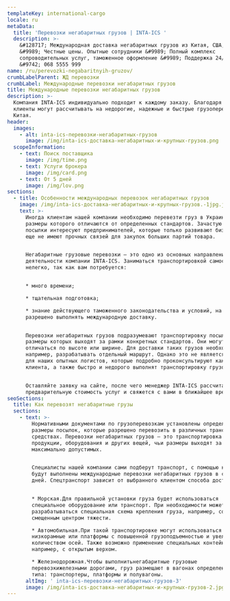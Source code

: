 ```yaml
---
templateKey: international-cargo
locale: ru
metaData:
  title: 'Перевозки негабаритных грузов | INTA-ICS '
  description: >-
    &#128717; Международная доставка негабаритных грузов из Китая, США, Европы
    &#9989; Честные цены. Опытные сотрудники &#9989; Полный комплекс
    сопроводительных услуг, таможенное оформление &#9989; Поддержка 24/7 
    &#9742; 068 5555 999
name: /ru/perevozki-negabaritnyih-gruzov/
crumbLabelParent: ЖД перевозки
crumbLabel: Международные перевозки негабаритных грузов
title: Международные перевозки негабаритных грузов
description: >-
  Компания INTA-ICS индивидуально подходит к каждому заказу. Благодаря этому
  клиенты могут рассчитывать на недорогие, надежные и быстрые грузоперевозки из
  Китая.
header:
  images:
    - alt: inta-ics-перевозки-негабаритных-грузов
      image: /img/inta-ics-доставка-негабаритных-и-крупных-грузов.png
  scopeInformation:
    - text: Поиск поставщика
      image: /img/time.png
    - text: Услуги брокера
      image: /img/card.png
    - text: От 5 дней
      image: /img/lov.png
sections:
  - title: Особенности международных перевозок негабаритных грузов
    image: /img/inta-ics-доставка-негабаритных-и-крупных-грузов.-1jpg.jpg
    text: >-
      Иногда клиентам нашей компании необходимо перевезти груз в Украину,
      размеры которого отличаются от определенных стандартов. Зачастую небольшие
      посылки интересуют предпринимателей, которые только развивают бизнес, но
      еще не имеют прочных связей для закупок больших партий товара.


      Негабаритные грузовые перевозки — это одно из основных направлений
      деятельности компании INTA-ICS. Заниматься транспортировкой самостоятельно
      нелегко, так как вам потребуется:


      * много времени;

      * тщательная подготовка;

      * знание действующего таможенного законодательства и условий, на которых
      разрешено выполнять международную доставку.


      Перевозки негабаритных грузов подразумевают транспортировку посылок,
      размеры которых выходят за рамки конкретных стандартов. Они могут
      отличаться по высоте или ширине. Для доставки таких грузов необходимо,
      например, разрабатывать отдельный маршрут. Однако это не является помехой
      для наших опытных логистов, которые подробно проконсультируют каждого
      клиента, а также быстро и недорого выполнят транспортировку грузов.


      Оставляйте заявку на сайте, после чего менеджер INTA-ICS рассчитает
      предварительную стоимость услуг и свяжется с вами в ближайшее время.
seoSections:
  title: Как перевозят негабаритные грузы
  sections:
    - text: >-
        Нормативными документами по грузоперевозкам установлены определенные
        размеры посылок, которые разрешено перевозить в различных транспортных
        средствах. Перевозки негабаритных грузов — это транспортировка товаров,
        продукции, оборудования и других вещей, чьи размеры выходят за пределы
        максимально допустимых.


        Специалисты нашей компании сами подберут транспорт, с помощью которого
        будут выполнены международные перевозки негабаритных грузов в срок от 5
        дней. Спецтранспорт зависит от выбранного клиентом способа доставки:


        * Морская.Для правильной установки груза будет использоваться
        специальное оборудование или транспорт. При необходимости может
        разрабатываться специальная схема крепления груза, например, со
        смещенным центром тяжести.

        * Автомобильная.При такой транспортировке могут использоваться
        низкорамные или платформы с повышенной грузоподъемностью и увеличенным
        количеством осей. Также возможно применение специальных контейнеров,
        например, с открытым верхом.

        * Железнодорожная.Чтобы выполнитьнегабаритные грузовые
        перевозкижелезными дорогами, груз размещают в вагонах определенного
        типа: транспортеры, платформы и полувагоны.
      altImg: ' inta-ics-перевозки-негабаритных-грузов-3'
      image: /img/inta-ics-доставка-негабаритных-и-крупных-грузов-2.jpg
---
```

